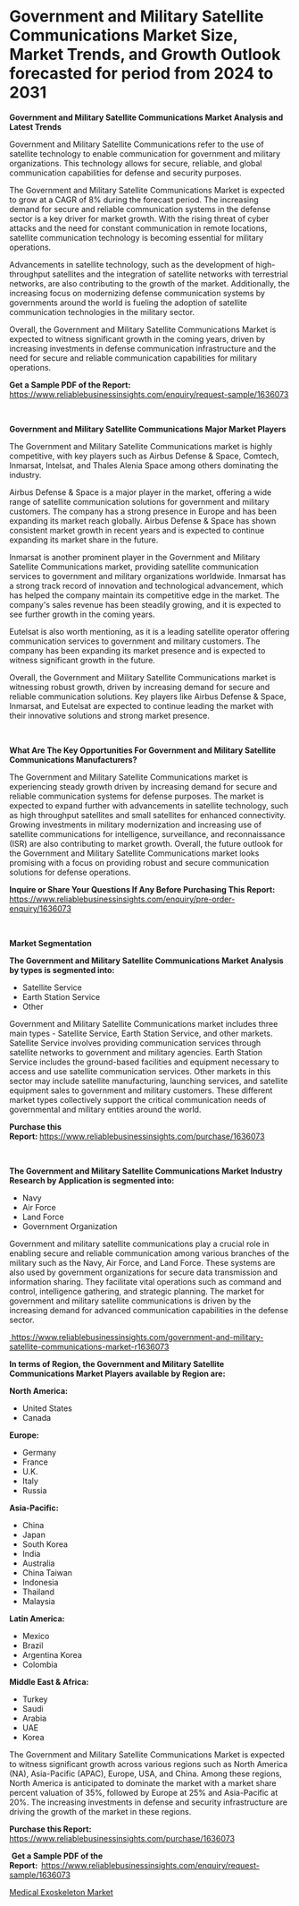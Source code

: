 <p><h1>Government and Military Satellite Communications Market Size, Market Trends, and Growth Outlook forecasted for period from 2024 to 2031</h1></p><p><strong>Government and Military Satellite Communications Market Analysis and Latest Trends</strong></p>
<p><p>Government and Military Satellite Communications refer to the use of satellite technology to enable communication for government and military organizations. This technology allows for secure, reliable, and global communication capabilities for defense and security purposes.</p><p>The Government and Military Satellite Communications Market is expected to grow at a CAGR of 8% during the forecast period. The increasing demand for secure and reliable communication systems in the defense sector is a key driver for market growth. With the rising threat of cyber attacks and the need for constant communication in remote locations, satellite communication technology is becoming essential for military operations.</p><p>Advancements in satellite technology, such as the development of high-throughput satellites and the integration of satellite networks with terrestrial networks, are also contributing to the growth of the market. Additionally, the increasing focus on modernizing defense communication systems by governments around the world is fueling the adoption of satellite communication technologies in the military sector.</p><p>Overall, the Government and Military Satellite Communications Market is expected to witness significant growth in the coming years, driven by increasing investments in defense communication infrastructure and the need for secure and reliable communication capabilities for military operations.</p></p>
<p><strong>Get a Sample PDF of the Report:&nbsp;</strong> <a href="https://www.reliablebusinessinsights.com/enquiry/request-sample/1636073">https://www.reliablebusinessinsights.com/enquiry/request-sample/1636073</a></p>
<p>&nbsp;</p>
<p><strong>Government and Military Satellite Communications Major Market Players</strong></p>
<p><p>The Government and Military Satellite Communications market is highly competitive, with key players such as Airbus Defense & Space, Comtech, Inmarsat, Intelsat, and Thales Alenia Space among others dominating the industry. </p><p>Airbus Defense & Space is a major player in the market, offering a wide range of satellite communication solutions for government and military customers. The company has a strong presence in Europe and has been expanding its market reach globally. Airbus Defense & Space has shown consistent market growth in recent years and is expected to continue expanding its market share in the future.</p><p>Inmarsat is another prominent player in the Government and Military Satellite Communications market, providing satellite communication services to government and military organizations worldwide. Inmarsat has a strong track record of innovation and technological advancement, which has helped the company maintain its competitive edge in the market. The company's sales revenue has been steadily growing, and it is expected to see further growth in the coming years.</p><p>Eutelsat is also worth mentioning, as it is a leading satellite operator offering communication services to government and military customers. The company has been expanding its market presence and is expected to witness significant growth in the future.</p><p>Overall, the Government and Military Satellite Communications market is witnessing robust growth, driven by increasing demand for secure and reliable communication solutions. Key players like Airbus Defense & Space, Inmarsat, and Eutelsat are expected to continue leading the market with their innovative solutions and strong market presence.</p></p>
<p>&nbsp;</p>
<p><strong>What Are The Key Opportunities For Government and Military Satellite Communications Manufacturers?</strong></p>
<p><p>The Government and Military Satellite Communications market is experiencing steady growth driven by increasing demand for secure and reliable communication systems for defense purposes. The market is expected to expand further with advancements in satellite technology, such as high throughput satellites and small satellites for enhanced connectivity. Growing investments in military modernization and increasing use of satellite communications for intelligence, surveillance, and reconnaissance (ISR) are also contributing to market growth. Overall, the future outlook for the Government and Military Satellite Communications market looks promising with a focus on providing robust and secure communication solutions for defense operations.</p></p>
<p><strong>Inquire or Share Your Questions If Any Before Purchasing This Report:</strong> <a href="https://www.reliablebusinessinsights.com/enquiry/pre-order-enquiry/1636073">https://www.reliablebusinessinsights.com/enquiry/pre-order-enquiry/1636073</a></p>
<p>&nbsp;</p>
<p><strong>Market Segmentation</strong></p>
<p><strong>The Government and Military Satellite Communications Market Analysis by types is segmented into:</strong></p>
<p><ul><li>Satellite Service</li><li>Earth Station Service</li><li>Other</li></ul></p>
<p><p>Government and Military Satellite Communications market includes three main types - Satellite Service, Earth Station Service, and other markets. Satellite Service involves providing communication services through satellite networks to government and military agencies. Earth Station Service includes the ground-based facilities and equipment necessary to access and use satellite communication services. Other markets in this sector may include satellite manufacturing, launching services, and satellite equipment sales to government and military customers. These different market types collectively support the critical communication needs of governmental and military entities around the world.</p></p>
<p><strong>Purchase this Report:&nbsp;</strong><a href="https://www.reliablebusinessinsights.com/purchase/1636073">https://www.reliablebusinessinsights.com/purchase/1636073</a></p>
<p>&nbsp;</p>
<p><strong>The Government and Military Satellite Communications Market Industry Research by Application is segmented into:</strong></p>
<p><ul><li>Navy</li><li>Air Force</li><li>Land Force</li><li>Government Organization</li></ul></p>
<p><p>Government and military satellite communications play a crucial role in enabling secure and reliable communication among various branches of the military such as the Navy, Air Force, and Land Force. These systems are also used by government organizations for secure data transmission and information sharing. They facilitate vital operations such as command and control, intelligence gathering, and strategic planning. The market for government and military satellite communications is driven by the increasing demand for advanced communication capabilities in the defense sector.</p></p>
<p><a href="https://www.reliablebusinessinsights.com/government-and-military-satellite-communications-market-r1636073">&nbsp;https://www.reliablebusinessinsights.com/government-and-military-satellite-communications-market-r1636073</a></p>
<p><strong>In terms of Region, the Government and Military Satellite Communications Market Players available by Region are:</strong></p>
<p>
    <p> <strong> North America: </strong>
        <ul>
            <li>United States</li>
            <li>Canada</li>
        </ul>
        </p> 
    <p> <strong> Europe: </strong>
        <ul>
            <li>Germany</li>
            <li>France</li>
            <li>U.K.</li>
            <li>Italy</li>
            <li>Russia</li>
        </ul>
        </p> 
    <p> <strong> Asia-Pacific: </strong>
        <ul>
            <li>China</li>
            <li>Japan</li>
            <li>South Korea</li>
            <li>India</li>
            <li>Australia</li>
            <li>China Taiwan</li>
            <li>Indonesia</li>
            <li>Thailand</li>
            <li>Malaysia</li>
        </ul>
        </p> 
    <p> <strong> Latin America: </strong>
        <ul>
            <li>Mexico</li>
            <li>Brazil</li>
            <li>Argentina Korea</li>
            <li>Colombia</li>
        </ul>
        </p> 
    <p> <strong> Middle East & Africa: </strong>
        <ul>
            <li>Turkey</li>
            <li>Saudi</li>
            <li>Arabia</li>
            <li>UAE</li>
            <li>Korea</li>
        </ul>
    </p>
    </p>
<p><p>The Government and Military Satellite Communications Market is expected to witness significant growth across various regions such as North America (NA), Asia-Pacific (APAC), Europe, USA, and China. Among these regions, North America is anticipated to dominate the market with a market share percent valuation of 35%, followed by Europe at 25% and Asia-Pacific at 20%. The increasing investments in defense and security infrastructure are driving the growth of the market in these regions.</p></p>
<p><strong>Purchase this Report: </strong><a href="https://www.reliablebusinessinsights.com/purchase/1636073">https://www.reliablebusinessinsights.com/purchase/1636073</a></p>
<p>&nbsp;<strong>Get a Sample PDF of the Report:&nbsp;&nbsp;</strong><a href="https://www.reliablebusinessinsights.com/enquiry/request-sample/1636073">https://www.reliablebusinessinsights.com/enquiry/request-sample/1636073</a></p>
<p><strong></strong></p>
<p><p><a href="https://view.publitas.com/reportprime-1/global-medical-exoskeleton-market-size-is-expected-to-reach-at-a-cagr-of-5-7-and-this-report-covers-market-growth-trend-opportunity-and-forecast-2024-2031/">Medical Exoskeleton Market</a></p></p>